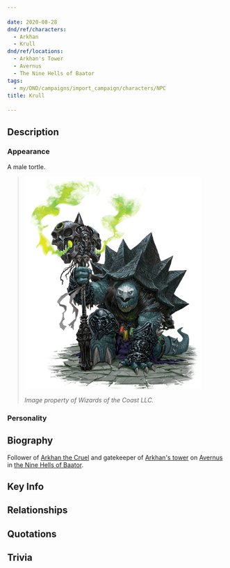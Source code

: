```yaml
---

date: 2020-08-28
dnd/ref/characters:
  - Arkhan
  - Krull
dnd/ref/locations:
  - Arkhan's Tower
  - Avernus
  - The Nine Hells of Baator
tags:
  - my/DND/campaigns/import_campaign/characters/NPC
title: Krull

---
```


## Description

### Appearance

A male tortle.

> ![krull the tortle](/images/dnd/monster-krull.png)
>
> _Image property of Wizards of the Coast LLC._

### Personality

## Biography

Follower of [Arkhan the Cruel](/dnd/npcs/arkhan) and gatekeeper of [Arkhan's tower](/dnd/locations/arkhans-tower) on [Avernus](/dnd/locations/avernus) in [the Nine Hells of Baator](/dnd/locations/the-nine-hells-of-baator).

## Key Info

## Relationships

## Quotations

## Trivia
